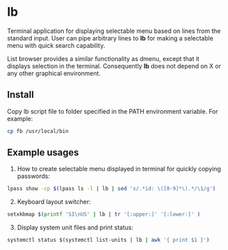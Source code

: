 # lb
Terminal application for displaying selectable menu based on lines from the standard input.
User can pipe arbitrary lines to **lb** for making a selectable menu with quick search capability.

List browser provides a similar functionality as dmenu, except that it displays selection in the terminal.
Consequently **lb** does not depend on X or any other graphical environment.

## Install

Copy lb script file to folder specified in the PATH environment variable. For example:
```bash
cp fb /usr/local/bin
```

## Example usages

1. How to create selectable menu displayed in terminal for quickly copying passwords:
```bash
lpass show -cp $(lpass ls -l | lb | sed 's/.*id: \([0-9]*\).*/\1/g')
```

2. Keyboard layout switcher:
```bash
setxkbmap $(printf 'SI\nUS' | lb | tr '[:upper:]' '[:lower:]' )
```

3. Display system unit files and print status:
```bash
systemctl status $(systemctl list-units | lb | awk '{ print $1 }')
```
